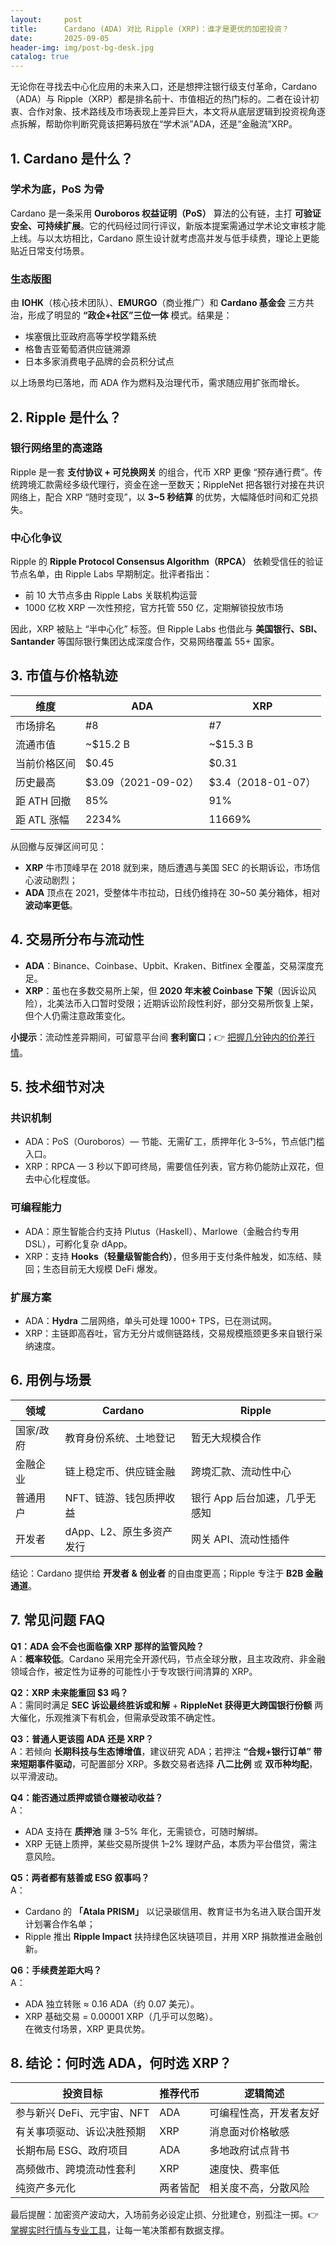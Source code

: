 ```yaml
---
layout:     post
title:      Cardano (ADA) 对比 Ripple (XRP)：谁才是更优的加密投资？
date:       2025-09-05
header-img: img/post-bg-desk.jpg
catalog: true
---
```


无论你在寻找去中心化应用的未来入口，还是想押注银行级支付革命，Cardano（ADA）与 Ripple（XRP）都是排名前十、市值相近的热门标的。二者在设计初衷、合作对象、技术路线及市场表现上差异巨大，本文将从底层逻辑到投资视角逐点拆解，帮助你判断究竟该把筹码放在“学术派”ADA，还是“金融流”XRP。

## 1. Cardano 是什么？

### 学术为底，PoS 为骨  
Cardano 是一条采用 **Ouroboros 权益证明（PoS）** 算法的公有链，主打 **可验证安全、可持续扩展**。它的代码经过同行评议，新版本提案需通过学术论文审核才能上线。与以太坊相比，Cardano 原生设计就考虑高并发与低手续费，理论上更能贴近日常支付场景。

### 生态版图  
由 **IOHK**（核心技术团队）、**EMURGO**（商业推广）和 **Cardano 基金会** 三方共治，形成了明显的 **“政企+社区”三位一体** 模式。结果是：  
- 埃塞俄比亚政府高等学校学籍系统  
- 格鲁吉亚葡萄酒供应链溯源  
- 日本多家消费电子品牌的会员积分试点

以上场景均已落地，而 ADA 作为燃料及治理代币，需求随应用扩张而增长。

## 2. Ripple 是什么？

### 银行网络里的高速路  
Ripple 是一套 **支付协议 + 可兑换网关** 的组合，代币 XRP 更像 “预存通行费”。传统跨境汇款需经多级代理行，资金在途一至数天；RippleNet 把各银行对接在共识网络上，配合 XRP “随时变现”，以 **3~5 秒结算** 的优势，大幅降低时间和汇兑损失。

### 中心化争议  
Ripple 的 **Ripple Protocol Consensus Algorithm（RPCA）** 依赖受信任的验证节点名单，由 Ripple Labs 早期制定。批评者指出：  
- 前 10 大节点多由 Ripple Labs 关联机构运营  
- 1000 亿枚 XRP 一次性预挖，官方托管 550 亿，定期解锁投放市场

因此，XRP 被贴上 “半中心化” 标签。但 Ripple Labs 也借此与 **美国银行、SBI、Santander** 等国际银行集团达成深度合作，交易网络覆盖 55+ 国家。

## 3. 市值与价格轨迹

| 维度           | ADA                     | XRP                      |
|----------------|-------------------------|-------------------------|
| 市场排名       | #8                      | #7                      |
| 流通市值       | ~$15.2 B                | ~$15.3 B                |
| 当前价格区间   | $0.45                   | $0.31                   |
| 历史最高       | $3.09（2021-09-02）     | $3.4（2018-01-07）      |
| 距 ATH 回撤    | 85%                     | 91%                     |
| 距 ATL 涨幅    | 2234%                   | 11669%                  |

从回撤与反弹区间可见：  
- **XRP** 牛市顶峰早在 2018 就到来，随后遭遇与美国 SEC 的长期诉讼，市场信心波动剧烈；  
- **ADA** 顶点在 2021，受整体牛市拉动，日线仍维持在 30~50 美分箱体，相对 **波动率更低**。

## 4. 交易所分布与流动性

- **ADA**：Binance、Coinbase、Upbit、Kraken、Bitfinex 全覆盖，交易深度充足。  
- **XRP**：虽也在多数交易所上架，但 **2020 年末被 Coinbase 下架**（因诉讼风险），北美法币入口暂时受限；近期诉讼阶段性利好，部分交易所恢复上架，但个人仍需注意政策变化。

**小提示**：流动性差异期间，可留意平台间 **套利窗口**；👉 [把握几分钟内的价差行情](https://okxdog.com/)。

## 5. 技术细节对决

### 共识机制  
- ADA：PoS（Ouroboros）— 节能、无需矿工，质押年化 3–5%，节点低门槛入口。  
- XRP：RPCA — 3 秒以下即可终局，需要信任列表，官方称仍能防止双花，但去中心化程度低。

### 可编程能力  
- ADA：原生智能合约支持 Plutus（Haskell）、Marlowe（金融合约专用 DSL），可孵化复杂 dApp。  
- XRP：支持 **Hooks（轻量级智能合约）**，但多用于支付条件触发，如冻结、赎回；生态目前无大规模 DeFi 爆发。

### 扩展方案  
- ADA：**Hydra** 二层网络，单头可处理 1000+ TPS，已在测试网。  
- XRP：主链即高吞吐，官方无分片或侧链路线，交易规模瓶颈更多来自银行采纳速度。

## 6. 用例与场景

| 领域       | Cardano                            | Ripple                         |
|------------|-------------------------------------|--------------------------------|
| 国家/政府  | 教育身份系统、土地登记              | 暂无大规模合作                 |
| 金融企业   | 链上稳定币、供应链金融              | 跨境汇款、流动性中心           |
| 普通用户   | NFT、链游、钱包质押收益              | 银行 App 后台加速，几乎无感知   |
| 开发者     | dApp、L2、原生多资产发行            | 网关 API、流动性插件            |

结论：Cardano 提供给 **开发者 & 创业者** 的自由度更高；Ripple 专注于 **B2B 金融通道**。

## 7. 常见问题 FAQ

**Q1：ADA 会不会也面临像 XRP 那样的监管风险？**  
A：**概率较低**。Cardano 采用完全开源代码，节点全球分散，且主攻政府、非金融领域合作，被定性为证券的可能性小于专攻银行间清算的 XRP。

**Q2：XRP 未来能重回 $3 吗？**  
A：需同时满足 **SEC 诉讼最终胜诉或和解** + **RippleNet 获得更大跨国银行份额** 两大催化，乐观推演下有机会，但需承受政策不确定性。

**Q3：普通人更该囤 ADA 还是 XRP？**  
A：若倾向 **长期科技与生态博增值**，建议研究 ADA；若押注 **“合规+银行订单” 带来短期事件驱动**，可配置部分 XRP。多数交易者选择 **八二比例** 或 **双币种均配**，以平滑波动。

**Q4：能否通过质押或锁仓赚被动收益？**  
A：  
- ADA 支持在 **质押池** 赚 3–5% 年化，无需锁仓，可随时解绑。  
- XRP 无链上质押，某些交易所提供 1–2% 理财产品，本质为平台借贷，需注意风险。

**Q5：两者都有慈善或 ESG 叙事吗？**  
A：  
- Cardano 的 **「Atala PRISM」** 以记录碳信用、教育证书为名进入联合国开发计划署合作名单；  
- Ripple 推出 **Ripple Impact** 扶持绿色区块链项目，并用 XRP 捐款推进金融创新。

**Q6：手续费差距大吗？**  
A：  
- ADA 独立转账 ≈ 0.16 ADA（约 0.07 美元）。  
- XRP 基础交易 = 0.00001 XRP（几乎可以忽略）。  
在微支付场景，XRP 更具优势。

## 8. 结论：何时选 ADA，何时选 XRP？

| 投资目标                     | 推荐代币 | 逻辑简述 |
|-----------------------------|----------|----------|
| 参与新兴 DeFi、元宇宙、NFT   | ADA      | 可编程性高，开发者友好 |
| 有关事项驱动、诉讼决胜预期   | XRP      | 消息面对价格敏感 |
| 长期布局 ESG、政府项目      | ADA      | 多地政府试点背书 |
| 高频做市、跨境流动性套利     | XRP      | 速度快、费率低 |
| 纯资产多元化                 | 两者皆配 | 相关度不高，分散风险 |

最后提醒：加密资产波动大，入场前务必设定止损、分批建仓，别孤注一掷。👉 [掌握实时行情与专业工具](https://okxdog.com/)，让每一笔决策都有数据支撑。